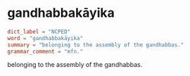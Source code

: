 # gandhabbakāyika

``` toml
dict_label = "NCPED"
word = "gandhabbakāyika"
summary = "belonging to the assembly of the gandhabbas."
grammar_comment = "mfn."
```

belonging to the assembly of the gandhabbas.

